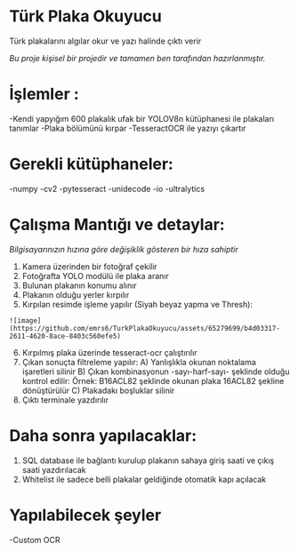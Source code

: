 # Türk Plaka Okuyucu
Türk plakalarını algılar okur ve yazı halinde çıktı verir 

*Bu proje kişisel bir projedir ve tamamen ben tarafından hazırlanmıştır.*

# İşlemler :
  -Kendi yapyığım 600 plakalık ufak bir YOLOV8n kütüphanesi ile plakaları tanımlar
  -Plaka bölümünü kırpar
  -TesseractOCR ile yazıyı çıkartır

# Gerekli kütüphaneler:
  -numpy
  -cv2
  -pytesseract
  -unidecode
  -io
  -ultralytics

# Çalışma Mantığı ve detaylar:
  *Bilgisayarınızın hızına göre değişiklik gösteren bir hıza sahiptir*
  1) Kamera üzerinden bir fotoğraf çekilir
  2) Fotoğrafta YOLO modülü ile plaka aranır
  3) Bulunan plakanın konumu alınır
  4) Plakanın olduğu yerler kırpılır
  5) Kırpılan resimde işleme yapılır (Siyah beyaz yapma ve Thresh):
  
    ![image](https://github.com/emrs6/TurkPlakaOkuyucu/assets/65279699/b4d03317-2611-4620-8ace-8403c560efe5)

  6) Kırpılmış plaka üzerinde tesseract-ocr çalıştırılır
  7) Çıkan sonuçta filtreleme yapılır:
    A) Yanlışlıkla okunan noktalama işaretleri silinir
    B) Çıkan kombinasyonun -sayı-harf-sayı- şeklinde olduğu kontrol edilir:
       Örnek: B16ACL82 şeklinde okunan plaka 16ACL82 şekline dönüştürülür
    C) Plakadakı boşluklar silinir
  8) Çıktı terminale yazdırılır
  
# Daha sonra yapılacaklar:
  1) SQL database ile bağlantı kurulup plakanın sahaya giriş saati ve çıkış saati yazdırılacak
  2) Whitelist ile sadece belli plakalar geldiğinde otomatik kapı açılacak

# Yapılabilecek şeyler
  -Custom OCR
